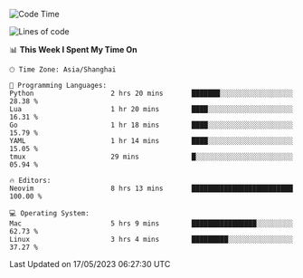 <!--START_SECTION:waka-->
![Code Time](http://img.shields.io/badge/Code%20Time-1%2C367%20hrs%2024%20mins-blue)

![Lines of code](https://img.shields.io/badge/From%20Hello%20World%20I%27ve%20Written-260.6%20thousand%20lines%20of%20code-blue)

📊 **This Week I Spent My Time On** 

```text
🕑︎ Time Zone: Asia/Shanghai

💬 Programming Languages: 
Python                   2 hrs 20 mins       ███████░░░░░░░░░░░░░░░░░░   28.38 % 
Lua                      1 hr 20 mins        ████░░░░░░░░░░░░░░░░░░░░░   16.31 % 
Go                       1 hr 18 mins        ████░░░░░░░░░░░░░░░░░░░░░   15.79 % 
YAML                     1 hr 14 mins        ████░░░░░░░░░░░░░░░░░░░░░   15.05 % 
tmux                     29 mins             █░░░░░░░░░░░░░░░░░░░░░░░░   05.94 % 

🔥 Editors: 
Neovim                   8 hrs 13 mins       █████████████████████████   100.00 % 

💻 Operating System: 
Mac                      5 hrs 9 mins        ████████████████░░░░░░░░░   62.73 % 
Linux                    3 hrs 4 mins        █████████░░░░░░░░░░░░░░░░   37.27 % 
```


 Last Updated on 17/05/2023 06:27:30 UTC
<!--END_SECTION:waka-->
